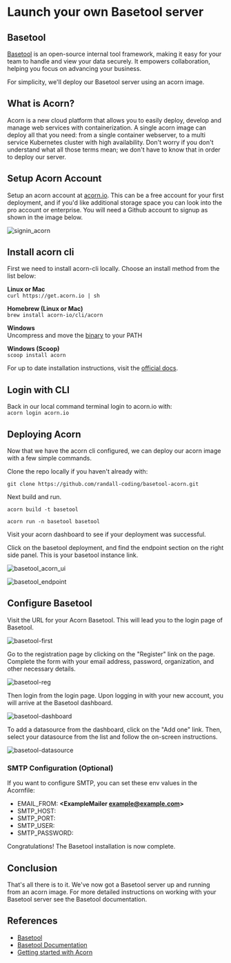 # Launch your own Basetool server

## Basetool
[Basetool](https://www.basetool.io/) is an open-source internal tool framework, making it easy for your team to handle and view your data securely. It empowers collaboration, helping you focus on advancing your business.

For simplicity, we'll deploy our Basetool server using an acorn image.

## What is Acorn?
Acorn is a new cloud platform that allows you to easily deploy, develop and manage web services with containerization.  A single acorn image can deploy all that you need: from a single container webserver, to a multi service Kubernetes cluster with high availability.  Don't worry if you don't understand what all those terms mean; we don't have to know that in order to deploy our server.

## Setup Acorn Account
Setup an acorn account at [acorn.io](https://acorn.io).  This can be a free account for your first deployment, and if you'd like additional storage space you can look into the pro account or enterprise.  You will need a Github account to signup as shown in the image below.

![signin_acorn](https://github.com/randall-coding/opensupports-docker/assets/39175191/d46815fb-d2d5-42cd-b93d-41ca541a63bd)

## Install acorn cli 
First we need to install acorn-cli locally.  Choose an install method from the list below:

**Linux or Mac** <br>
`curl https://get.acorn.io | sh`

**Homebrew (Linux or Mac)** <br>
`brew install acorn-io/cli/acorn`

**Windows** <br> 
Uncompress and move the [binary](https://cdn.acrn.io/cli/default_windows_amd64_v1/acorn.exe) to your PATH

**Windows (Scoop)** <br>
`scoop install acorn`

For up to date installation instructions, visit the [official docs](https://runtime-docs.acorn.io/installation/installing).

## Login with CLI
Back in our local command terminal login to acorn.io with: <br>
`acorn login acorn.io` 

## Deploying Acorn
Now that we have the acorn cli configured, we can deploy our acorn image with a few simple commands.

Clone the repo locally if you haven't already with:

`git clone https://github.com/randall-coding/basetool-acorn.git`

Next build and run.

`acorn build -t basetool`

`acorn run -n basetool basetool`

Visit your acorn dashboard to see if your deployment was successful.

Click on the basetool deployment, and find the endpoint section on the right side panel.  This is your basetool instance link.

![basetool_acorn_ui]()

![basetool_endpoint]()

## Configure Basetool

Visit the URL for your Acorn Basetool. This will lead you to the login page of Basetool.

![basetool-first]()

Go to the registration page by clicking on the "Register" link on the page. Complete the form with your email address, password, organization, and other necessary details.

![basetool-reg]()

Then login from the login page. Upon logging in with your new account, you will arrive at the Basetool dashboard.

![basetool-dashboard]()

To add a datasource from the dashboard, click on the "Add one" link. Then, select your datasource from the list and follow the on-screen instructions.

![basetool-datasource]()


### SMTP Configuration (Optional)
If you want to configure SMTP, you can set these env values in the Acornfile:
- EMAIL_FROM: **<ExampleMailer <example@example.com>>**
- SMTP_HOST: **<Your SMTP Host>**
- SMTP_PORT: **<SMTP Port>**
- SMTP_USER: **<SMTP User>**
- SMTP_PASSWORD: **<SMTP Password>**

Congratulations! The Basetool installation is now complete.

## Conclusion
That's all there is to it.  We've now got a Basetool server up and running from an acorn image.
For more detailed instructions on working with your Basetool server see the Basetool documentation.

## References
* [Basetool](https://www.basetool.io/)
* [Basetool Documentation](https://docs.basetool.io/basetool/)
* [Getting started with Acorn](https://docs.acorn.io/getting-started)
